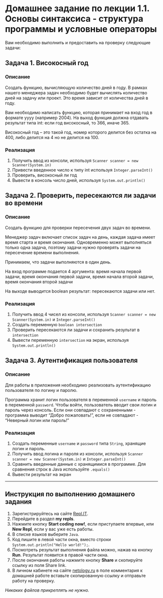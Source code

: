 Домашнее задание по лекции 1.1. Основы синтаксиса - структура программы и условные операторы
==
Вам необходимо выполнить и предоставить на проверку следующие задачи:

## Задача 1. Високосный год
### Описание

Создать функцию, вычисляющую количество дней в году.
В рамках нашего менеджера задач необходимо будет вычислять количество дней на задачу или проект. Это время зависит от количества дней в году.

Вам необходимо написать функцию, которая принимает на вход год в формате yyyy (например 2004).
На выход функция должна отдавать результат типа int: если год високосный, то 366, иначе 365.

Високосный год – это такой год, номер которого делится без остатка на 400, либо делится на 4 но не делится на 100.

### Реализация
1. Получить ввод из консоли, используя `Scanner scanner = new Scanner(System.in)`
2. Привести введенное число к типу int используя `Integer.parseInt()`
3. Проверить, високосный ли год
4. Вывести в консоль число дней, используя `System.out.println()`

## Задача 2. Проверить, пересекаются ли задачи во времени
### Описание

Создать функцию для проверки пересечения двух задач во времени.

Менеджер задач включает список задач на день, каждая задача имеет время старта и время окончания. Одновременно может выполняться только одна задача, поэтому задачи нужно проверять задачи на пересечение времени выполнения.

Принимаем, что задачи выполняются в один день.

На вход программе подается 4 аргумента: время начала первой задачи, время окончания первой задачи, время начала второй задачи, время окончания второй задачи

На выходе выводится boolean результат: пересекаются задачи или нет.


### Реализация
1. Получить ввод 4 чисел из консоли, используя `Scanner scanner = new Scanner(System.in)` и `Integer.parseInt()`
2. Создать переменную `boolean intersection`
3. Проверить пересекаются ли задачи и сохранить результат в `intersection`
4. Вывести переменную `intersection` на экран, используя `System.out.println()`

## Задача 3. Аутентификация пользователя
### Описание
Для работы в приложения необходимо реализовать аутентификацию пользователя по логину и паролю.

Программа хранит логин пользователя в переменной `username` и пароль в переменной `password`. Чтобы войти, пользователь вводит свои логин и пароль через консоль. Если они совпадают с сохраненными - программа выводит “Добро пожаловать!”, если не совпадают - “Неверный логин или пароль!”

### Реализация
1. Создать переменные `username` и `password` типа `String`, хранящие логин и пароль.
2. Получить ввод логина и пароля из консоли, используя `Scanner scanner = new Scanner(System.in)` и `Integer.parseInt()`
3. Сравнить введенные данные с хранящимися в программе. Для сравнения строк в Java используйте `.equals()`
4. Вывести результат на экран

***

## Инструкция по выполнению домашнего задания

1. Зарегистрируйтесь на сайте [Repl.IT](http://repl.it/).
2. Перейдите в раздел **my repls**.
3. Нажмите кнопку **Start coding now!**, если приступаете впервые, или **New Repl**, если у вас уже есть работы.
4. В списке языков выберите `Java`.
5. Код пишите в левой части окна, вместо строки `System.out.println("Hello world!");`.
6. Посмотреть результат выполнения файла можно, нажав на кнопку **Run**. Результат появится в правой части окна.
7. После окончания работы нажмите кнопку **Share** и скопируйте ссылку из поля Share link.
8. В личном кабинете на сайте [netology.ru](http://netology.ru/) в поле комментария к домашней работе вставьте скопированную ссылку и отправьте работу на проверку.

*Никаких файлов прикреплять не нужно.*
